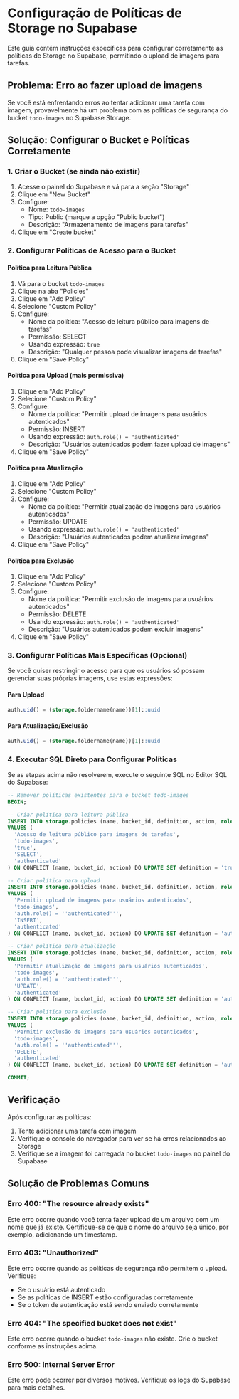 # Configuração de Políticas de Storage no Supabase

Este guia contém instruções específicas para configurar corretamente as políticas de Storage no Supabase, permitindo o upload de imagens para tarefas.

## Problema: Erro ao fazer upload de imagens


Se você está enfrentando erros ao tentar adicionar uma tarefa com imagem, provavelmente há um problema com as políticas de segurança do bucket `todo-images` no Supabase Storage.

## Solução: Configurar o Bucket e Políticas Corretamente

### 1. Criar o Bucket (se ainda não existir)

1. Acesse o painel do Supabase e vá para a seção "Storage"
2. Clique em "New Bucket"
3. Configure:
   - Nome: `todo-images`
   - Tipo: Public (marque a opção "Public bucket")
   - Descrição: "Armazenamento de imagens para tarefas"
4. Clique em "Create bucket"

### 2. Configurar Políticas de Acesso para o Bucket

#### Política para Leitura Pública

1. Vá para o bucket `todo-images`
2. Clique na aba "Policies"
3. Clique em "Add Policy"
4. Selecione "Custom Policy"
5. Configure:
   - Nome da política: "Acesso de leitura público para imagens de tarefas"
   - Permissão: SELECT
   - Usando expressão: `true`
   - Descrição: "Qualquer pessoa pode visualizar imagens de tarefas"
6. Clique em "Save Policy"

#### Política para Upload (mais permissiva)

1. Clique em "Add Policy"
2. Selecione "Custom Policy"
3. Configure:
   - Nome da política: "Permitir upload de imagens para usuários autenticados"
   - Permissão: INSERT
   - Usando expressão: `auth.role() = 'authenticated'`
   - Descrição: "Usuários autenticados podem fazer upload de imagens"
4. Clique em "Save Policy"

#### Política para Atualização

1. Clique em "Add Policy"
2. Selecione "Custom Policy"
3. Configure:
   - Nome da política: "Permitir atualização de imagens para usuários autenticados"
   - Permissão: UPDATE
   - Usando expressão: `auth.role() = 'authenticated'`
   - Descrição: "Usuários autenticados podem atualizar imagens"
4. Clique em "Save Policy"

#### Política para Exclusão

1. Clique em "Add Policy"
2. Selecione "Custom Policy"
3. Configure:
   - Nome da política: "Permitir exclusão de imagens para usuários autenticados"
   - Permissão: DELETE
   - Usando expressão: `auth.role() = 'authenticated'`
   - Descrição: "Usuários autenticados podem excluir imagens"
4. Clique em "Save Policy"

### 3. Configurar Políticas Mais Específicas (Opcional)

Se você quiser restringir o acesso para que os usuários só possam gerenciar suas próprias imagens, use estas expressões:

#### Para Upload
```sql
auth.uid() = (storage.foldername(name))[1]::uuid
```

#### Para Atualização/Exclusão
```sql
auth.uid() = (storage.foldername(name))[1]::uuid
```

### 4. Executar SQL Direto para Configurar Políticas

Se as etapas acima não resolverem, execute o seguinte SQL no Editor SQL do Supabase:

```sql
-- Remover políticas existentes para o bucket todo-images
BEGIN;

-- Criar política para leitura pública
INSERT INTO storage.policies (name, bucket_id, definition, action, role)
VALUES (
  'Acesso de leitura público para imagens de tarefas',
  'todo-images',
  'true',
  'SELECT',
  'authenticated'
) ON CONFLICT (name, bucket_id, action) DO UPDATE SET definition = 'true';

-- Criar política para upload
INSERT INTO storage.policies (name, bucket_id, definition, action, role)
VALUES (
  'Permitir upload de imagens para usuários autenticados',
  'todo-images',
  'auth.role() = ''authenticated''',
  'INSERT',
  'authenticated'
) ON CONFLICT (name, bucket_id, action) DO UPDATE SET definition = 'auth.role() = ''authenticated''';

-- Criar política para atualização
INSERT INTO storage.policies (name, bucket_id, definition, action, role)
VALUES (
  'Permitir atualização de imagens para usuários autenticados',
  'todo-images',
  'auth.role() = ''authenticated''',
  'UPDATE',
  'authenticated'
) ON CONFLICT (name, bucket_id, action) DO UPDATE SET definition = 'auth.role() = ''authenticated''';

-- Criar política para exclusão
INSERT INTO storage.policies (name, bucket_id, definition, action, role)
VALUES (
  'Permitir exclusão de imagens para usuários autenticados',
  'todo-images',
  'auth.role() = ''authenticated''',
  'DELETE',
  'authenticated'
) ON CONFLICT (name, bucket_id, action) DO UPDATE SET definition = 'auth.role() = ''authenticated''';

COMMIT;
```

## Verificação

Após configurar as políticas:

1. Tente adicionar uma tarefa com imagem
2. Verifique o console do navegador para ver se há erros relacionados ao Storage
3. Verifique se a imagem foi carregada no bucket `todo-images` no painel do Supabase

## Solução de Problemas Comuns

### Erro 400: "The resource already exists"

Este erro ocorre quando você tenta fazer upload de um arquivo com um nome que já existe. Certifique-se de que o nome do arquivo seja único, por exemplo, adicionando um timestamp.

### Erro 403: "Unauthorized"

Este erro ocorre quando as políticas de segurança não permitem o upload. Verifique:
- Se o usuário está autenticado
- Se as políticas de INSERT estão configuradas corretamente
- Se o token de autenticação está sendo enviado corretamente

### Erro 404: "The specified bucket does not exist"

Este erro ocorre quando o bucket `todo-images` não existe. Crie o bucket conforme as instruções acima.

### Erro 500: Internal Server Error

Este erro pode ocorrer por diversos motivos. Verifique os logs do Supabase para mais detalhes. 